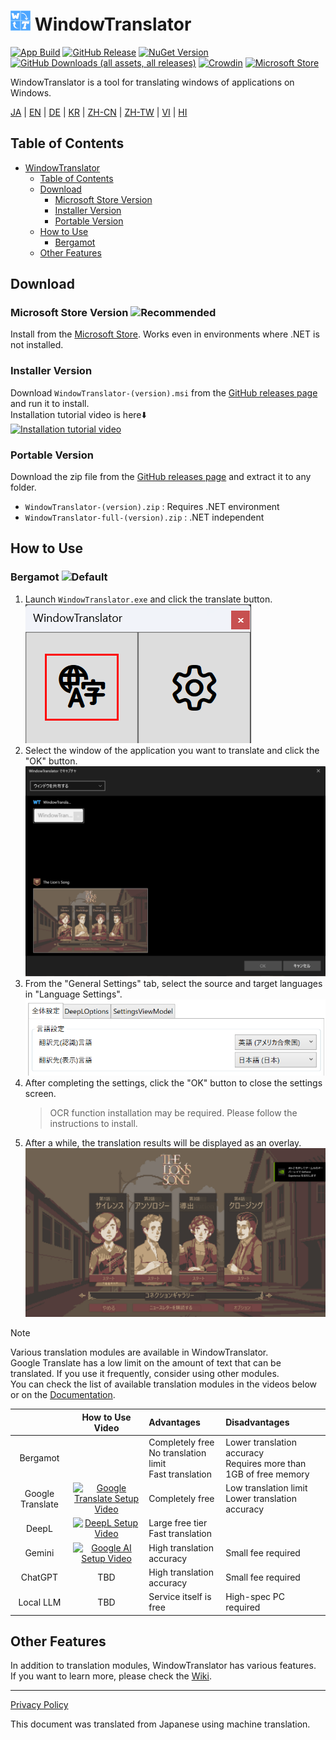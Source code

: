 # <img src="images/wt.png" width="32" > WindowTranslator

[![App Build](https://github.com/Freeesia/WindowTranslator/actions/workflows/dotnet-desktop.yml/badge.svg)](https://github.com/Freeesia/WindowTranslator/actions/workflows/dotnet-desktop.yml)
[![GitHub Release](https://img.shields.io/github/v/release/Freeesia/WindowTranslator)](https://github.com/Freeesia/WindowTranslator/releases/latest)
[![NuGet Version](https://img.shields.io/nuget/v/WindowTranslator.Abstractions)](https://www.nuget.org/packages/WindowTranslator.Abstractions)
[![GitHub Downloads (all assets, all releases)](https://img.shields.io/github/downloads/Freeesia/WindowTranslator/total)](https://github.com/Freeesia/WindowTranslator/releases/latest)
[![Crowdin](https://badges.crowdin.net/windowtranslator/localized.svg)](https://crowdin.com/project/windowtranslator)
[![Microsoft Store](https://get.microsoft.com/images/en-us%20dark.svg)](https://apps.microsoft.com/detail/9pjd2fdzqxm3?referrer=appbadge&mode=direct)

WindowTranslator is a tool for translating windows of applications on Windows.

[JA](README.md) | [EN](./README.en.md) | [DE](./README.de.md) | [KR](./README.kr.md) | [ZH-CN](./README.zh-cn.md) | [ZH-TW](./README.zh-tw.md) | [VI](./README.vi.md) | [HI](./README.hi.md)

## Table of Contents
- [ WindowTranslator](#-windowtranslator)
  - [Table of Contents](#table-of-contents)
  - [Download](#download)
    - [Microsoft Store Version ](#microsoft-store-version-)
    - [Installer Version](#installer-version)
    - [Portable Version](#portable-version)
  - [How to Use](#how-to-use)
    - [Bergamot ](#bergamot-)
  - [Other Features](#other-features)

## Download
### Microsoft Store Version ![Recommended](https://img.shields.io/badge/Recommended-brightgreen)

Install from the [Microsoft Store](https://apps.microsoft.com/detail/9pjd2fdzqxm3?referrer=appbadge&mode=direct).
Works even in environments where .NET is not installed.

### Installer Version

Download `WindowTranslator-(version).msi` from the [GitHub releases page](https://github.com/Freeesia/WindowTranslator/releases/latest) and run it to install.  
Installation tutorial video is here⬇️  
[![Installation tutorial video](https://github.com/user-attachments/assets/b5babc02-715b-43bc-ba97-f23078ffd39b)](https://youtu.be/wvcbCLA9chQ?t=7)

### Portable Version

Download the zip file from the [GitHub releases page](https://github.com/Freeesia/WindowTranslator/releases/latest) and extract it to any folder.  
- `WindowTranslator-(version).zip` : Requires .NET environment  
- `WindowTranslator-full-(version).zip` : .NET independent

## How to Use

### Bergamot ![Default](https://img.shields.io/badge/Default-brightgreen)

1. Launch `WindowTranslator.exe` and click the translate button.  
   ![Translate Button](images/translate.png)
2. Select the window of the application you want to translate and click the "OK" button.  
   ![Window Selection](images/select.png)
3. From the "General Settings" tab, select the source and target languages in "Language Settings".  
   ![Language Settings](images/language.png)
4. After completing the settings, click the "OK" button to close the settings screen.  
   > OCR function installation may be required.
   > Please follow the instructions to install.
5. After a while, the translation results will be displayed as an overlay.  
   ![Translation Results](images/result.png)

> [!NOTE]
> Various translation modules are available in WindowTranslator.  
> Google Translate has a low limit on the amount of text that can be translated. If you use it frequently, consider using other modules.  
> You can check the list of available translation modules in the videos below or on the [Documentation](https://wt.studiofreesia.com/TranslateModule.en).
> 
> |                |                                                           How to Use Video                                                            | Advantages                    | Disadvantages                        |
> | :------------: | :-----------------------------------------------------------------------------------------------------------------------------------: | :---------------------------- | :----------------------------------- |
> |   Bergamot     | | Completely free<br/>No translation limit<br/>Fast translation | Lower translation accuracy<br/>Requires more than 1GB of free memory |
> |   Google Translate   | [![Google Translate Setup Video](https://github.com/user-attachments/assets/bbf45370-0387-47e1-b690-3183f37e06d2)](https://youtu.be/83A8T890N5M)  | Completely free | Low translation limit<br/>Lower translation accuracy |
> |     DeepL      |   [![DeepL Setup Video](https://github.com/user-attachments/assets/4abd512f-cff9-45a8-852b-722641458f0b)](https://youtu.be/D7Yb6rIVPI0)   | Large free tier<br/>Fast translation | |
> |     Gemini     | [![Google AI Setup Video](https://github.com/user-attachments/assets/9d3a91ab-f1aa-4079-be68-622212ab1b68)](https://youtu.be/Oht0z03M91I) | High translation accuracy | Small fee required |
> |    ChatGPT     | TBD | High translation accuracy | Small fee required |
> | Local LLM | TBD | Service itself is free | High-spec PC required |

## Other Features

In addition to translation modules, WindowTranslator has various features.  
If you want to learn more, please check the [Wiki](https://github.com/Freeesia/WindowTranslator/wiki).

---
[Privacy Policy](PrivacyPolicy.md)

This document was translated from Japanese using machine translation.